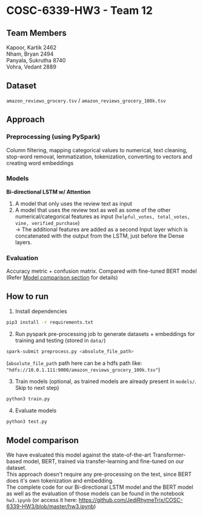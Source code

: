 # COSC-6339-HW3 - Team 12

## Team Members

Kapoor, Kartik  2462 \
Nham, Bryan 2494 \
Panyala, Sukrutha 8740 \
Vohra, Vedant 2889

## Dataset

`amazon_reviews_grocery.tsv` / `amazon_reviews_grocery_100k.tsv`

## Approach

### Preprocessing (using PySpark)

Column filtering, mapping categorical values to numerical, text cleaning, stop-word removal, lemmatization, tokenization, converting to vectors and creating word embeddings

### Models

**Bi-directional LSTM w/ Attention**

1. A model that only uses the review text as input
2. A model that uses the review text as well as some of the other numerical/categorical features as input (`helpful_votes, total_votes, vine, verified_purchase`) \
    -> The additional features are added as a second Input layer which is concatenated with the output from the LSTM, just before the Dense layers.

### Evaluation

Accuracy metric + confusion matrix. Compared with fine-tuned BERT model (Refer [Model comparison section](#model-comparison) for details)

## How to run

1. Install dependencies

```bash
pip3 install -r requirements.txt
```

2. Run pyspark pre-processing job to generate datasets + embeddings for training and testing (stored in `data/`)

```bash
spark-submit preprocess.py <absolute_file_path>
```

  (`absolute_file_path` path here can be a hdfs path like: `"hdfs://10.0.1.111:9000/amazon_reviews_grocery_100k.tsv"`)

3. Train models (optional, as trained models are already present in `models/`. Skip to next step)

```bash
python3 train.py
```

4. Evaluate models

```bash
python3 test.py
```

## Model comparison

We have evaluated this model against the state-of-the-art Transformer-based model, BERT, trained via transfer-learning and fine-tuned on our dataset. \
This approach doesn't require any pre-processing on the text, since BERT does it's own tokenization and embedding. \
The complete code for our Bi-directional LSTM model and the BERT model as well as the evaluation of those models can be found in the notebook `hw3.ipynb` (or access it here: <https://github.com/JediRhymeTrix/COSC-6339-HW3/blob/master/hw3.ipynb>)

